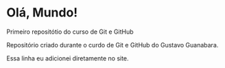 # Olá, Mundo!
 Primeiro repositótio do curso de Git e GitHub

Repositório criado durante o curdo de Git e GitHub do Gustavo Guanabara.

Essa linha eu adicionei diretamente no site.
